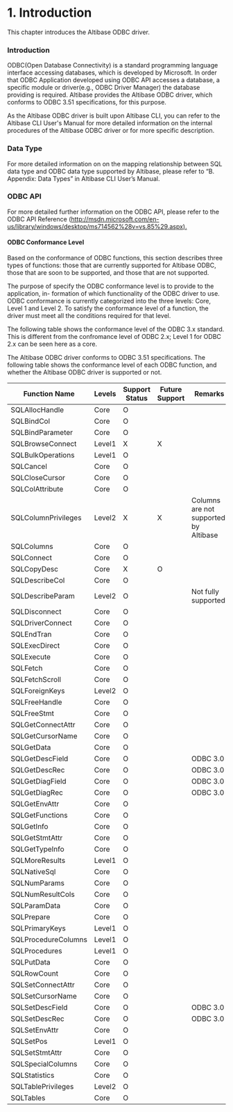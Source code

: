 # 1. Introduction

This chapter introduces the Altibase ODBC driver.

### Introduction

ODBC(Open Database Connectivity) is a standard programming language interface accessing databases, which is developed by Microsoft. In order that ODBC Application developed using ODBC API accesses a database, a specific module or driver(e.g., ODBC Driver Manager) the database providing is required. Altibase provides the Altibase ODBC driver, which conforms to ODBC 3.51 specifications, for this purpose.

As the Altibase ODBC driver is built upon Altibase CLI, you can refer to the Altibase CLI User's Manual for more detailed information on the internal procedures of the Altibase ODBC driver or for more specific description.

### Data Type

For more detailed information on on the mapping relationship between SQL data type and ODBC data type supported by Altibase, please refer to “B. Appendix: Data Types” in Altibase CLI User’s Manual.

### ODBC API

For more detailed further information on the ODBC API, please refer to the ODBC API Reference ([http://msdn.microsoft.com/en-us/library/windows/desktop/ms714562%28v=vs.85%29.aspx).](http://msdn.microsoft.com/en-us/library/windows/desktop/ms714562(v%3Dvs.85).aspx)

#### ODBC Conformance Level

Based on the conformance of ODBC functions, this section describes three types of functions: those that are currently supported for Altibase ODBC, those that are soon to be supported, and those that are not supported.

The purpose of specify the ODBC conformance level is to provide to the application, in- formation of which functionality of the ODBC driver to use. ODBC conformance is currently categorized into the three levels: Core, Level 1 and Level 2. To satisfy the conformance level of a function, the driver must meet all the conditions required for that level.

The following table shows the conformance level of the ODBC 3.x standard. This is different from the confromance level of ODBC 2.x;  Level 1 for ODBC 2.x can be seen here as a core.

The Altibase ODBC driver conforms to ODBC 3.51 specifications. The following table shows the conformance level of each ODBC function, and whether the Altibase ODBC driver is supported or not.

| Function Name       | Levels | Support Status | Future Support | Remarks                               |
| ------------------- | ------ | -------------- | -------------- | ------------------------------------- |
| SQLAllocHandle      | Core   | O              |                |                                       |
| SQLBindCol          | Core   | O              |                |                                       |
| SQLBindParameter    | Core   | O              |                |                                       |
| SQLBrowseConnect    | Level1 | X              | X              |                                       |
| SQLBulkOperations   | Level1 | O              |                |                                       |
| SQLCancel           | Core   | O              |                |                                       |
| SQLCloseCursor      | Core   | O              |                |                                       |
| SQLColAttribute     | Core   | O              |                |                                       |
| SQLColumnPrivileges | Level2 | X              | X              | Columns are not supported by Altibase |
| SQLColumns          | Core   | O              |                |                                       |
| SQLConnect          | Core   | O              |                |                                       |
| SQLCopyDesc         | Core   | X              | O              |                                       |
| SQLDescribeCol      | Core   | O              |                |                                       |
| SQLDescribeParam    | Level2 | O              |                | Not fully supported.                  |
| SQLDisconnect       | Core   | O              |                |                                       |
| SQLDriverConnect    | Core   | O              |                |                                       |
| SQLEndTran          | Core   | O              |                |                                       |
| SQLExecDirect       | Core   | O              |                |                                       |
| SQLExecute          | Core   | O              |                |                                       |
| SQLFetch            | Core   | O              |                |                                       |
| SQLFetchScroll      | Core   | O              |                |                                       |
| SQLForeignKeys      | Level2 | O              |                |                                       |
| SQLFreeHandle       | Core   | O              |                |                                       |
| SQLFreeStmt         | Core   | O              |                |                                       |
| SQLGetConnectAttr   | Core   | O              |                |                                       |
| SQLGetCursorName    | Core   | O              |                |                                       |
| SQLGetData          | Core   | O              |                |                                       |
| SQLGetDescField     | Core   | O              |                | ODBC 3.0                              |
| SQLGetDescRec       | Core   | O              |                | ODBC 3.0                              |
| SQLGetDiagField     | Core   | O              |                | ODBC 3.0                              |
| SQLGetDiagRec       | Core   | O              |                | ODBC 3.0                              |
| SQLGetEnvAttr       | Core   | O              |                |                                       |
| SQLGetFunctions     | Core   | O              |                |                                       |
| SQLGetInfo          | Core   | O              |                |                                       |
| SQLGetStmtAttr      | Core   | O              |                |                                       |
| SQLGetTypeInfo      | Core   | O              |                |                                       |
| SQLMoreResults      | Level1 | O              |                |                                       |
| SQLNativeSql        | Core   | O              |                |                                       |
| SQLNumParams        | Core   | O              |                |                                       |
| SQLNumResultCols    | Core   | O              |                |                                       |
| SQLParamData        | Core   | O              |                |                                       |
| SQLPrepare          | Core   | O              |                |                                       |
| SQLPrimaryKeys      | Level1 | O              |                |                                       |
| SQLProcedureColumns | Level1 | O              |                |                                       |
| SQLProcedures       | Level1 | O              |                |                                       |
| SQLPutData          | Core   | O              |                |                                       |
| SQLRowCount         | Core   | O              |                |                                       |
| SQLSetConnectAttr   | Core   | O              |                |                                       |
| SQLSetCursorName    | Core   | O              |                |                                       |
| SQLSetDescField     | Core   | O              |                | ODBC 3.0                              |
| SQLSetDescRec       | Core   | O              |                | ODBC 3.0                              |
| SQLSetEnvAttr       | Core   | O              |                |                                       |
| SQLSetPos           | Level1 | O              |                |                                       |
| SQLSetStmtAttr      | Core   | O              |                |                                       |
| SQLSpecialColumns   | Core   | O              |                |                                       |
| SQLStatistics       | Core   | O              |                |                                       |
| SQLTablePrivileges  | Level2 | O              |                |                                       |
| SQLTables           | Core   | O              |                |                                       |


